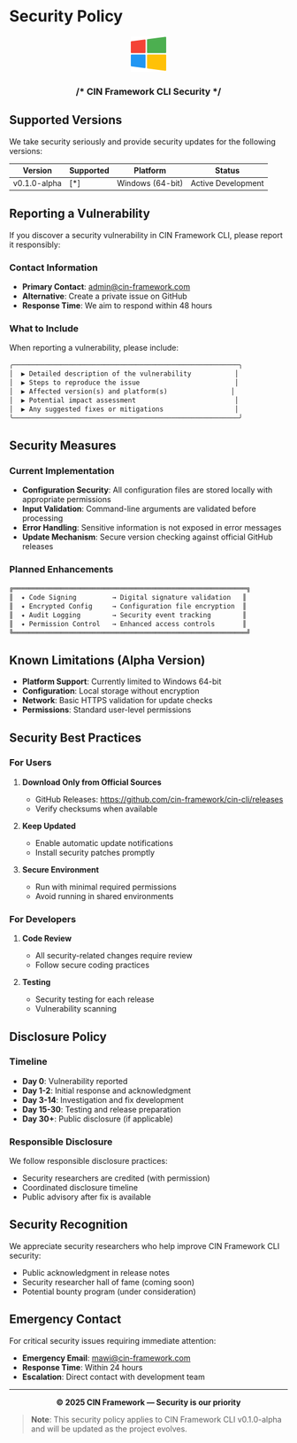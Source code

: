 # Security Policy

<div align="center">
  <img src="assets/png/windows.png" alt="Windows" width="64">
  <h3>/* CIN Framework CLI Security */</h3>
</div>

## Supported Versions

We take security seriously and provide security updates for the following versions:

| Version | Supported | Platform | Status |
| ------- | --------- | -------- | ------ |
| v0.1.0-alpha | [*] | Windows (64-bit) | Active Development |

## Reporting a Vulnerability

If you discover a security vulnerability in CIN Framework CLI, please report it responsibly:

### Contact Information

- **Primary Contact**: [admin@cin-framework.com](mailto:admin@cin-framework.com)
- **Alternative**: Create a private issue on GitHub
- **Response Time**: We aim to respond within 48 hours

### What to Include

When reporting a vulnerability, please include:

```
╭─────────────────────────────────────────────────────────╮
│  ▶ Detailed description of the vulnerability           │
│  ▶ Steps to reproduce the issue                        │
│  ▶ Affected version(s) and platform(s)                │
│  ▶ Potential impact assessment                         │
│  ▶ Any suggested fixes or mitigations                  │
╰─────────────────────────────────────────────────────────╯
```

## Security Measures

### Current Implementation

- **Configuration Security**: All configuration files are stored locally with appropriate permissions
- **Input Validation**: Command-line arguments are validated before processing
- **Error Handling**: Sensitive information is not exposed in error messages
- **Update Mechanism**: Secure version checking against official GitHub releases

### Planned Enhancements

```
╔═══════════════════════════════════════════════════════════╗
║  ✦ Code Signing         → Digital signature validation   ║
║  ✦ Encrypted Config     → Configuration file encryption  ║
║  ✦ Audit Logging        → Security event tracking        ║
║  ✦ Permission Control   → Enhanced access controls       ║
╚═══════════════════════════════════════════════════════════╝
```

## Known Limitations (Alpha Version)

- **Platform Support**: Currently limited to Windows 64-bit
- **Configuration**: Local storage without encryption
- **Network**: Basic HTTPS validation for update checks
- **Permissions**: Standard user-level permissions

## Security Best Practices

### For Users

1. **Download Only from Official Sources**
   - GitHub Releases: https://github.com/cin-framework/cin-cli/releases
   - Verify checksums when available

2. **Keep Updated**
   - Enable automatic update notifications
   - Install security patches promptly

3. **Secure Environment**
   - Run with minimal required permissions
   - Avoid running in shared environments

### For Developers

1. **Code Review**
   - All security-related changes require review
   - Follow secure coding practices

2. **Testing**
   - Security testing for each release
   - Vulnerability scanning

## Disclosure Policy

### Timeline

- **Day 0**: Vulnerability reported
- **Day 1-2**: Initial response and acknowledgment
- **Day 3-14**: Investigation and fix development
- **Day 15-30**: Testing and release preparation
- **Day 30+**: Public disclosure (if applicable)

### Responsible Disclosure

We follow responsible disclosure practices:

- Security researchers are credited (with permission)
- Coordinated disclosure timeline
- Public advisory after fix is available

## Security Recognition

We appreciate security researchers who help improve CIN Framework CLI security:

- Public acknowledgment in release notes
- Security researcher hall of fame (coming soon)
- Potential bounty program (under consideration)

## Emergency Contact

For critical security issues requiring immediate attention:

- **Emergency Email**: [mawi@cin-framework.com](mailto:mawi@cin-framework.com)
- **Response Time**: Within 24 hours
- **Escalation**: Direct contact with development team

---

<div align="center">
  <strong>© 2025 CIN Framework — Security is our priority</strong>
</div>

> **Note**: This security policy applies to CIN Framework CLI v0.1.0-alpha and will be updated as the project evolves.